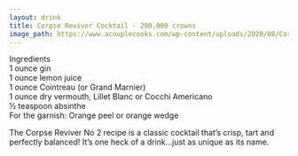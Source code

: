 ```yaml
---
layout: drink
title: Corpse Reviver Cocktail - 200,000 crowns
image_path: https://www.acouplecooks.com/wp-content/uploads/2020/08/Corpse-Reviver-No-2-001-368x368.jpg
---
```


Ingredients  
1 ounce gin  
1 ounce lemon juice  
1 ounce Cointreau (or Grand Marnier)  
1 ounce dry vermouth, Lillet Blanc or Cocchi Americano  
½ teaspoon absinthe  
For the garnish: Orange peel or orange wedge  

The Corpse Reviver No 2 recipe is a classic cocktail that’s crisp, tart and perfectly balanced! It’s one heck of a drink…just as unique as its name.

